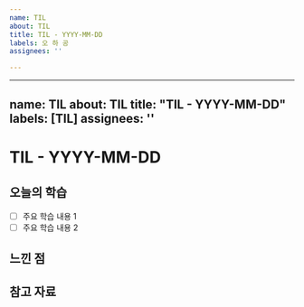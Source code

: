 ```yaml
---
name: TIL
about: TIL
title: TIL - YYYY-MM-DD
labels: 오 하 공
assignees: ''

---
```


---
name: TIL
about: TIL
title: "TIL - YYYY-MM-DD"
labels: [TIL]
assignees: ''
---

# TIL - YYYY-MM-DD

## 오늘의 학습
- [ ] 주요 학습 내용 1
- [ ] 주요 학습 내용 2

## 느낀 점

## 참고 자료
